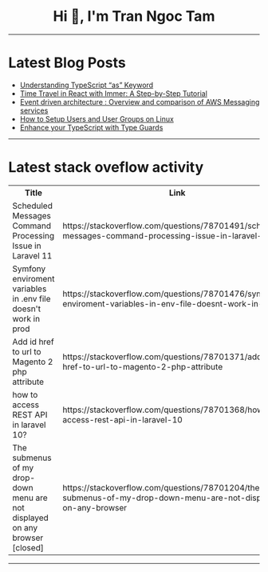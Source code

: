 <h1 align="center">Hi 👋, I'm Tran Ngoc Tam</h1>

---

# Latest Blog Posts 
<!-- BLOG-POST-LIST:START -->
- [Understanding TypeScript “as” Keyword](https://dev.to/starneit/understanding-typescript-as-keyword-2ne4)
- [Time Travel in React with Immer: A Step-by-Step Tutorial](https://dev.to/starneit/time-travel-in-react-with-immer-a-step-by-step-tutorial-78p)
- [Event driven architecture : Overview and comparison of AWS Messaging services](https://dev.to/distinction-dev/event-driven-architecture-overview-and-comparison-of-aws-messaging-service-18lb)
- [How to Setup Users and User Groups on Linux](https://dev.to/soji/how-to-setup-users-and-user-groups-on-linux-25ia)
- [Enhance your TypeScript with Type Guards](https://dev.to/starneit/enhance-your-typescript-with-type-guards-4jk6)
<!-- BLOG-POST-LIST:END -->

---

# Latest stack oveflow activity
<table>
  <tr><th>Title</th><th>Link</th></tr>
  <!-- STACKOVERFLOW:START --><tr><td>Scheduled Messages Command Processing Issue in Laravel 11</td><td>https://stackoverflow.com/questions/78701491/scheduled-messages-command-processing-issue-in-laravel-11</td></tr><tr><td>Symfony enviroment variables in .env file doesn&#39;t work in prod</td><td>https://stackoverflow.com/questions/78701476/symfony-enviroment-variables-in-env-file-doesnt-work-in-prod</td></tr><tr><td>Add id href to url to Magento 2 php attribute</td><td>https://stackoverflow.com/questions/78701371/add-id-href-to-url-to-magento-2-php-attribute</td></tr><tr><td>how to access REST API in laravel 10?</td><td>https://stackoverflow.com/questions/78701368/how-to-access-rest-api-in-laravel-10</td></tr><tr><td>The submenus of my drop-down menu are not displayed on any browser [closed]</td><td>https://stackoverflow.com/questions/78701204/the-submenus-of-my-drop-down-menu-are-not-displayed-on-any-browser</td></tr><!-- STACKOVERFLOW:END -->
</table>

---


